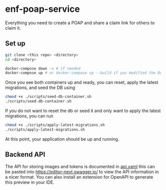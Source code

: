 # enf-poap-service

Everything you need to create a POAP and share a claim link for others to claim it.

## Set up
```sh
git clone <this repo> <directory>
cd <directory>
```

```sh
docker-compose down -v # if needed
docker-compose up # or docker-compose up --build if you modified the Dockerfile
```

Once you see both containers up and ready, you can reset, apply the latest migrations, and seed the DB using
```sh
chmod +x ./scripts/seed-db-container.sh
./scripts/seed-db-container.sh
```

If you do not want to reset the db or seed it and only want to apply the latest migrations, you can run
```sh
chmod +x ./scripts/apply-latest-migrations.sh
./scripts/apply-latest-migrations.sh
```

At this point, your application should be up and running.

## Backend API
The API for storing images and tokens is documented in [api.yaml](./docs/api.yaml) this can be pasted into https://editor-next.swagger.io/ to view the API information in a nicer format. You can also install an extension for OpenAPI to generate this preview in your IDE.
